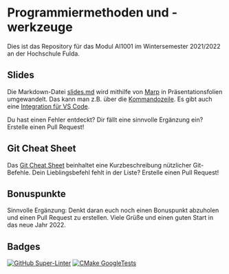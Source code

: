 # Programmiermethoden und -werkzeuge

Dies ist das Repository für das Modul AI1001 im Wintersemester 2021/2022 an der Hochschule Fulda.

## Slides

Die Markdown-Datei [slides.md](slides.md) wird mithilfe von [Marp](https://marp.app/) in Präsentationsfolien umgewandelt. Das kann man z.B. über die [Kommandozeile](https://github.com/marp-team/marp-cli). Es gibt auch eine [Integration für VS Code](https://marketplace.visualstudio.com/items?itemName=marp-team.marp-vscode).

Du hast einen Fehler entdeckt? Dir fällt eine sinnvolle Ergänzung ein? Erstelle einen Pull Request!

## Git Cheat Sheet

Das [Git Cheat Sheet](git_cheat_sheet.md) beinhaltet eine Kurzbeschreibung nützlicher Git-Befehle. Dein Lieblingsbefehl fehlt in der Liste? Erstelle einen Pull Request!

## Bonuspunkte

Sinnvolle Ergänzung: Denkt daran euch noch einen Bonuspunkt abzuholen und einen Pull Request zu erstellen. Viele Grüße und einen guten Start in das neue Jahr 2022.

## Badges

[![GitHub Super-Linter](https://github.com/jo3rn/ai1001/workflows/Lint%20Code%20Base/badge.svg)](https://github.com/jo3rn/ai1001/actions/workflows/linter.yml)
[![CMake GoogleTests](https://github.com/jo3rn/ai1001/workflows/CMake%20GoogleTests/badge.svg)](https://github.com/jo3rn/ai1001/actions/workflows/tests.yml)

